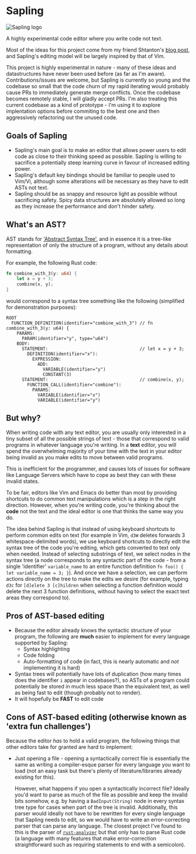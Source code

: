 # Sapling
![Sapling logo](https://raw.githubusercontent.com/kneasle/sapling/master/sapling.gif)

A highly experimental code editor where you write code not text.

Most of the ideas for this project come from my friend Shtanton's [blog post](http://shtanton.com/ex.html), and Sapling's editing model will be largely inspired by that of Vim.

This project is highly experimental in nature - many of these ideas and datastructures have never been used before (as far as I'm aware).
Contributions/issues are welcome, but Sapling is currently so young and the codebase so small that the code churn of my rapid iterating would probably cause PRs to immediately generate merge conflicts.
Once the codebase becomes remotely stable, I will gladly accept PRs.
I'm also treating this current codebase as a kind of prototype - I'm using it to explore implentation options before commiting to the best one and then aggressively refactoring out the unused code.

## Goals of Sapling
- Sapling's main goal is to make an editor that allows power users to edit code as close to their thinking speed as possible.
  Sapling is willing to sacrifice a potentially steep learning curve in favour of increased editing power.
- Sapling's default key bindings should be familiar to people used to Vim/Vi, although some alterations will be necessary as they have to edit ASTs not text.
- Sapling should be as snappy and resource light as possible without sacrificing safety.
  Spicy data structures are absolutely allowed so long as they increase the performance and don't hinder safety.
  
## What's an AST?
AST stands for ['Abstract Syntax Tree'](https://en.wikipedia.org/wiki/Abstract_syntax_tree), and in essence it is a tree-like representation of only the structure of a program, without any details about formatting.

For example, the following Rust code:
```rust
fn combine_with_3(y: u64) {
    let x = y + 3;
    combine(x, y);
}
```
would correspond to a syntax tree something like the following (simplified for demonstration purposes):
```
ROOT
  FUNCTION_DEFINITION(identifier="combine_with_3") // fn combine_with_3(y: u64) {
    PARAMS:
      PARAM(identifier="y", type="u64")
    BODY:
      STATEMENT:                                   // let x = y + 3;
        DEFINITION(identifier="x"):
          EXPRESSION:
            ADD:
              VARIABLE(identifier="y")
              CONSTANT(3)
      STATEMENT:                                   // combine(x, y);
        FUNCTION_CALL(identifier="combine"):
          PARAMS:
            VARIABLE(identifier="x")
            VARIABLE(identifier="y")
```

## But why?
When writing code with any text editor, you are usually only interested in a tiny subset of all the possible strings of text - those that correspond to valid
programs in whatever language you're writing.  In a **text** editor, you will spend the overwhelming majority of your time
with the text in your editor being invalid as you make edits to move between valid programs.

This is inefficient for the programmer, and causes lots of issues for software like Language Servers which have to cope as best they can with these invalid states.

To be fair, editors like Vim and Emacs do better than most by providing shortcuts to do common text manipulations which is a step in the right direction.
However, when you're writing code, you're thinking about the **code** not the text and the ideal editor is one that thinks the same way you do.

The idea behind Sapling is that instead of using keyboard shortcuts to perform common edits on text (for example in Vim, `d3W` deletes forwards 3 whitespace-delimited words), we use keyboard shortcuts to directly edit the syntax tree of the code you're editing, which gets converted to text only when needed.
Instead of selecting substrings of text, we select nodes in the syntax tree (a node corresponds to any syntactic part of the code - from a single 'identifier' `variable_name` to an entire function definition `fn foo() { let variable_name = 3; }`).
And once we have a selection, we can perform actions directly on the tree to make the edits we desire (for example, typing `d3c` for `[d]elete 3 [c]hildren` when selecting a function definition would delete the next 3 function definitions, without having to select the exact text areas they correspond to).

## Pros of AST-based editing
- Because the editor already knows the syntactic structure of your program, the following are **much** easier to implement for every language supported by Sapling:
  - Syntax highlighting
  - Code folding
  - Auto-formatting of code (in fact, this is nearly automatic and *not* implementing it is hard)
- Syntax trees will potentially have lots of duplication (how many times does the identifier `i` appear in codebases?), so ASTs of a program could potentially be stored in much less space than the equivalent text, as well as being fast to edit (though probably not to render).
- It will hopefully be **FAST** to edit code

## Cons of AST-based editing (otherwise known as 'extra fun challenges')
Because the editor *has* to hold a valid program, the following things that other editors take for granted are hard to implement:
- Just opening a file - opening a syntactically correct file is essentially the same as writing a compiler-esque parser for every language you want to load
  (not an easy task but there's plenty of literature/libraries already existing for this).
  
  However, what happens if you open a syntactically incorrect file?
  Ideally you'd want to parse as much of the file as possible and keep the invalid bits somehow, e.g. by having a `BadInput(String)` node in every syntax tree type for cases when part of the tree is invalid.
  Additionally, this parser would ideally not have to be rewritten for every single language that Sapling needs to edit,
  so we would have to write an error-correcting parser that can parse any language.
  The closest project I've found to this is the parser of [`rust-analyzer`](https://github.com/rust-analyzer/rust-analyzer) but that only has to parse Rust code (a language with many features that make error-correction straightforward such as requiring statements to end with a semicolon).
